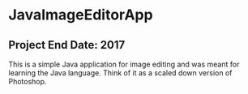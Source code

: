 # JavaImageEditorApp
## Project End Date: 2017
This is a simple Java application for image editing and was meant for learning the Java language. Think of it as a scaled down version of Photoshop. 
